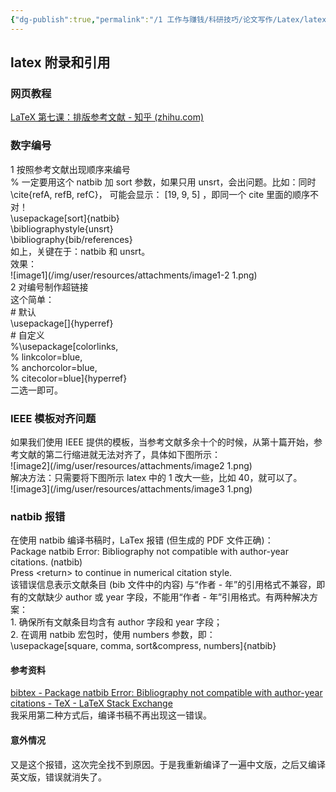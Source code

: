 ```yaml
---
{"dg-publish":true,"permalink":"/1 工作与赚钱/科研技巧/论文写作/Latex/latex附录和引用/","title":"latex附录和引用"}
---
```



## latex 附录和引用
### 网页教程
[LaTeX 第七课：排版参考文献 - 知乎 (zhihu.com)](https://zhuanlan.zhihu.com/p/25013341?utm_source=wechat_session)
### 数字编号
1 按照参考文献出现顺序来编号  
% 一定要用这个 natbib 加 sort 参数，如果只用 unsrt，会出问题。比如：同时\cite{refA, refB, refC}， 可能会显示： \[19, 9, 5\] ，即同一个 cite 里面的顺序不对！  
\usepackage\[sort\]{natbib}  
\bibliographystyle{unsrt}  
\bibliography{bib/references}  
如上，关键在于：natbib 和 unsrt。  
效果：  
![image1](/img/user/resources/attachments/image1-2 1.png)  
2 对编号制作超链接  
这个简单：  
\# 默认  
\usepackage\[\]{hyperref}  
\# 自定义  
%\usepackage\[colorlinks,  
% linkcolor=blue,  
% anchorcolor=blue,  
% citecolor=blue\]{hyperref}  
二选一即可。
### IEEE 模板对齐问题
如果我们使用 IEEE 提供的模板，当参考文献多余十个的时候，从第十篇开始，参考文献的第二行缩进就无法对齐了，具体如下图所示：  
![image2](/img/user/resources/attachments/image2 1.png)  
解决方法：只需要将下图所示 latex 中的 1 改大一些，比如 40，就可以了。  
![image3](/img/user/resources/attachments/image3 1.png)
### natbib 报错
在使用 natbib 编译书稿时，LaTex 报错 (但生成的 PDF 文件正确)：  
Package natbib Error: Bibliography not compatible with author-year citations. (natbib)  
Press \<return\> to continue in numerical citation style.  
该错误信息表示文献条目 (bib 文件中的内容) 与“作者 - 年”的引用格式不兼容，即有的文献缺少 author 或 year 字段，不能用“作者 - 年”引用格式。有两种解决方案：  
1\. 确保所有文献条目均含有 author 字段和 year 字段；  
2\. 在调用 natbib 宏包时，使用 numbers 参数，即：  
\usepackage\[square, comma, sort&compress, numbers\]{natbib}  
#### 参考资料
[bibtex - Package natbib Error: Bibliography not compatible with author-year citations - TeX - LaTeX Stack Exchange](https://tex.stackexchange.com/questions/54480/package-natbib-error-bibliography-not-compatible-with-author-year-citations)  
我采用第二种方式后，编译书稿不再出现这一错误。
#### 意外情况
又是这个报错，这次完全找不到原因。于是我重新编译了一遍中文版，之后又编译英文版，错误就消失了。